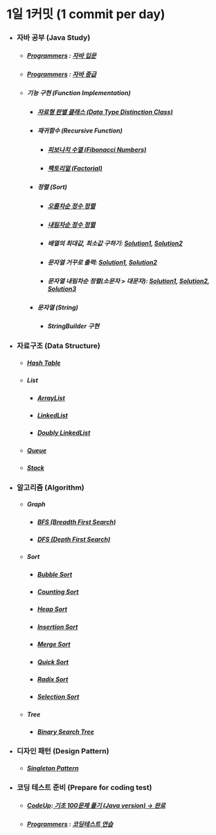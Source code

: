 # 1일 1커밋 (1 commit per day)
<ul>
   <li>
    <h3> 자바 공부 (Java Study)</h3>
    <ul>
      <li>
       <h5> <a href ="https://programmers.co.kr/">Programmers</a> : <a href="https://github.com/jysaa5/VioletCheese_Study/tree/master/Programmers_Java_Beginning/src">
    자바 입문 </a> </h5>
      </li>
      <li>
        <h5> <a href ="https://programmers.co.kr/">Programmers</a> :
    <a href="https://github.com/jysaa5/VioletCheese_Study/tree/master/Programmers_Java_Intermediate/src">
    자바 중급 </h5> </a>
      </li>
      <li> 
        <h5>기능 구현 (Function Implementation)</h5>
          <ul>
            <li>
        <h5> <a href="https://github.com/jysaa5/VioletCheese_Study/tree/master/FunctionLibrary/src/dataType_ex">자료형 판별 클래스 (Data Type Distinction Class)</a></h5>
            </li>
             <li>
               <h5>재귀함수 (Recursive Function)</h5>
                <ul>
                   <li>
                      <h5><a href ="https://github.com/jysaa5/VioletCheese_Study_Java/blob/master/FunctionLibrary/src/recursiveFunction_ex/Ex_01_Fibonacci.java">피보나치 수열 (Fibonacci Numbers)</a></h5>
                   </li>
                    <li>
                      <h5><a href ="https://github.com/jysaa5/VioletCheese_Study_Java/blob/master/FunctionLibrary/src/recursiveFunction_ex/Ex_02_Factorial.java">팩토리얼 (Factorial)</a></h5>
                   </li>
                </ul>
             </li>
             <li>
                <h5>정렬 (Sort)</h5>
                <ul>
                   <li>
                      <h5><a href="https://github.com/jysaa5/VioletCheese_Study_Java/blob/master/FunctionLibrary/src/sort_ex/Ex_Integer_SortAsc_01.java">오름차순 정수 정렬</a></h5>
                   </li>
                    <li>
                      <h5><a href ="https://github.com/jysaa5/VioletCheese_Study_Java/blob/master/FunctionLibrary/src/sort_ex/Ex_Integer_SortDes_02.java">내림차순 정수 정렬</a></h5>
                   </li>
                    <li>
                       <h5>배열의 최대값, 최소값 구하기: <a href ="https://github.com/jysaa5/VioletCheese_Study_Java/blob/master/FunctionLibrary/src/sort_ex/Ex_Max_Min_01.java">Solution1</a>, <a href ="https://github.com/jysaa5/VioletCheese_Study_Java/blob/master/FunctionLibrary/src/sort_ex/Ex_Max_Min_02.java">Solution2</a></h5>
                   </li>
                   <li>
                      <h5>문자열 거꾸로 출력: <a href="https://github.com/jysaa5/VioletCheese_Study_Java/blob/master/FunctionLibrary/src/sort_ex/Ex_String_Reverse_01.java">Solution1</a>, <a href="https://github.com/jysaa5/VioletCheese_Study_Java/blob/master/FunctionLibrary/src/sort_ex/Ex_String_Reverse_02.java">Solution2</a></h5>
                   </li>
                   <li>
                      <h5>문자열 내림차순 정렬(소문자 > 대문자): <a href="https://github.com/jysaa5/VioletCheese_Study_Java/blob/master/FunctionLibrary/src/sort_ex/Ex_String_SortDes_01.java">Solution1</a>, <a href="https://github.com/jysaa5/VioletCheese_Study_Java/blob/master/FunctionLibrary/src/sort_ex/Ex_String_SortDes_02.java">Solution2</a>, <a href="https://github.com/jysaa5/VioletCheese_Study_Java/blob/master/FunctionLibrary/src/sort_ex/Ex_String_SortDes_03.java">Solution3</a></h5>
                   </li>
                </ul>
                  <li>
                <h5>문자열 (String)</h5>
                <ul>
                   <li>
                      <h5>StringBuilder 구현</h5>
                   </li>
                     </ul>
                   </li>
             </li>
        </ul>
  </li>
 </ul> 
  </li>
     <li> 
        <h3>자료구조 (Data Structure)</h3> 
        <ul>
           <li>
              <h5><a href="https://github.com/jysaa5/VioletCheese_Study_Java/tree/master/DataStructure/src/Imp/table/hashTable">Hash Table</a></h5>
           </li>
           <li>
              <h5>List</h5>
              <ul>
                 <li>
                    <h5><a href="https://github.com/jysaa5/VioletCheese_Study_Java/tree/master/DataStructure/src/Imp/list/arrayList_01">ArrayList</a></h5>
                 </li>
                 <li>
                    <h5><a href="https://github.com/jysaa5/VioletCheese_Study_Java/tree/master/DataStructure/src/Imp/list/linkedList">LinkedList</a></h5>
                 </li>
                 <li>
                    <h5><a href="https://github.com/jysaa5/VioletCheese_Study_Java/tree/master/DataStructure/src/Imp/list/doublyLinkedList">Doubly LinkedList</a></h5>
                 </li>
              </ul>
           </li>
           <li>
              <h5><a href="https://github.com/jysaa5/VioletCheese_Study_Java/tree/master/DataStructure/src/Imp/queue">Queue</a></h5>
           </li>
           <li>
              <h5><a href="https://github.com/jysaa5/VioletCheese_Study_Java/tree/master/DataStructure/src/Imp/stack">Stack</a></h5>
           </li>
        </ul>
      </li>
     <li>
       <h3>알고리즘 (Algorithm)</h3>
        <ul>
           <li>
              <h5>Graph</h5>
              <ul>
                 <li>
                    <h5><a href="https://github.com/jysaa5/VioletCheese_Study_Java/tree/master/Algorithm/src/graph/bfs">BFS (Breadth First Search)</a></h5>
                 </li>
                  <li>
                     <h5><a href="https://github.com/jysaa5/VioletCheese_Study_Java/tree/master/Algorithm/src/graph/dfs">DFS (Depth First Search)</a></h5>
                 </li>
              </ul>
           </li>
            <li>
              <h5>Sort</h5>
               <ul>
                  <li>
                     <h5><a href="https://github.com/jysaa5/VioletCheese_Study_Java/tree/master/Algorithm/src/sort/bubbleSort">Bubble Sort</a></h5>
                  </li>
                   <li>
                      <h5><a href="https://github.com/jysaa5/VioletCheese_Study_Java/tree/master/Algorithm/src/sort/countingSort">Counting Sort</a></h5>
                  </li>
                   <li>
                     <h5><a href="https://github.com/jysaa5/VioletCheese_Study_Java/tree/master/Algorithm/src/sort/heapSort">Heap Sort</a></h5>
                  </li>
                   <li>
                      <h5><a href="https://github.com/jysaa5/VioletCheese_Study_Java/tree/master/Algorithm/src/sort/insertionSort">Insertion Sort</a></h5>
                  </li>
                   <li>
                      <h5><a href="https://github.com/jysaa5/VioletCheese_Study_Java/tree/master/Algorithm/src/sort/mergeSort">Merge Sort</a></h5>
                  </li>
                   <li>
                      <h5><a href="https://github.com/jysaa5/VioletCheese_Study_Java/tree/master/Algorithm/src/sort/quickSort">Quick Sort</a></h5>
                  </li>
                  <li>
                     <h5><a href="https://github.com/jysaa5/VioletCheese_Study_Java/tree/master/Algorithm/src/sort/radixSort">Radix Sort</a></h5>
                  </li>
                  <li>
                     <h5><a href="https://github.com/jysaa5/VioletCheese_Study_Java/tree/master/Algorithm/src/sort/selectionSort">Selection Sort</a></h5>
                  </li>
               </ul>
           </li>
            <li>
              <h5>Tree</h5>
               <ul>
               <li>
                  <h5><a href="https://github.com/jysaa5/VioletCheese_Study_Java/tree/master/Algorithm/src/tree/binarySearchTree">Binary Search Tree</a></h5>
                  </li>
               </ul>
           </li>
        </ul>
  </li>
    <li> 
        <h3>디자인 패턴 (Design Pattern)</h3> 
     <ul>
        <li>
           <h5><a href="https://github.com/jysaa5/VioletCheese_Study_Java/tree/master/DesignPattern/src/singletonPattern">Singleton Pattern</a></h5>
        </li>
       </ul>
     </li>
   <li>
    <h3>코딩 테스트 준비 (Prepare for coding test)</h3>
 <ul>
     <li>
       <h5> <a href ="https://codeup.kr/">CodeUp</a>:<a href="https://github.com/jysaa5/VioletCheese_Study/tree/master/CodeUp_basics100/src/com/violetCheese">
    기초 100문제 풀기 (Java version) → 완료 </a> 
       </h5>
     </li>
     <li>
     <h5> <a href ="https://programmers.co.kr/">Programmers</a> : <a href="https://github.com/jysaa5/VioletCheese_Study/tree/master/Programmers_Ex/src/com/violetCheese/programmers">코딩테스트 연습</a>
    </h5> 
    </li>
 </ul>
 </li>
</ul>
